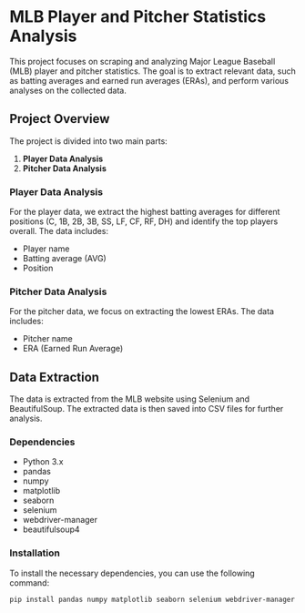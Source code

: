 # MLB Player and Pitcher Statistics Analysis

This project focuses on scraping and analyzing Major League Baseball (MLB) player and pitcher statistics. The goal is to extract relevant data, such as batting averages and earned run averages (ERAs), and perform various analyses on the collected data.

## Project Overview

The project is divided into two main parts:

1. **Player Data Analysis**
2. **Pitcher Data Analysis**

### Player Data Analysis

For the player data, we extract the highest batting averages for different positions (C, 1B, 2B, 3B, SS, LF, CF, RF, DH) and identify the top players overall. The data includes:
- Player name
- Batting average (AVG)
- Position

### Pitcher Data Analysis

For the pitcher data, we focus on extracting the lowest ERAs. The data includes:
- Pitcher name
- ERA (Earned Run Average)

## Data Extraction

The data is extracted from the MLB website using Selenium and BeautifulSoup. The extracted data is then saved into CSV files for further analysis.

### Dependencies

- Python 3.x
- pandas
- numpy
- matplotlib
- seaborn
- selenium
- webdriver-manager
- beautifulsoup4

### Installation

To install the necessary dependencies, you can use the following command:
```bash
pip install pandas numpy matplotlib seaborn selenium webdriver-manager beautifulsoup4
